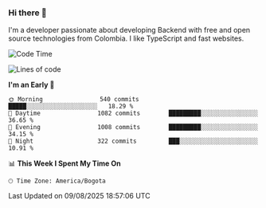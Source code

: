 ### Hi there 👋

I'm a developer passionate about developing Backend with free and open source technologies from Colombia. I like TypeScript and fast websites.

<!--START_SECTION:waka-->
![Code Time](http://img.shields.io/badge/Code%20Time-5%2C781%20hrs%2039%20mins-blue)

![Lines of code](https://img.shields.io/badge/From%20Hello%20World%20I%27ve%20Written-5.7%20million%20lines%20of%20code-blue)

**I'm an Early 🐤** 

```text
🌞 Morning                540 commits         █████░░░░░░░░░░░░░░░░░░░░   18.29 % 
🌆 Daytime                1082 commits        █████████░░░░░░░░░░░░░░░░   36.65 % 
🌃 Evening                1008 commits        █████████░░░░░░░░░░░░░░░░   34.15 % 
🌙 Night                  322 commits         ███░░░░░░░░░░░░░░░░░░░░░░   10.91 % 
```


📊 **This Week I Spent My Time On** 

```text
🕑︎ Time Zone: America/Bogota
```


 Last Updated on 09/08/2025 18:57:06 UTC
<!--END_SECTION:waka-->
